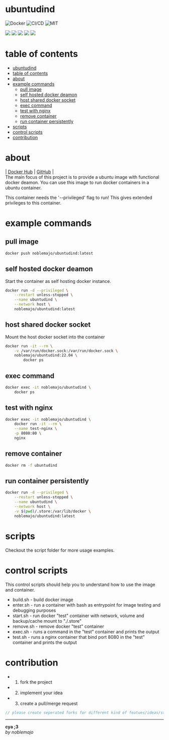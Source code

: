 # ubuntudind
![Docker](https://img.shields.io/docker/image-size/noblemajo/ubuntudind)
![CI/CD](https://github.com/noblemajo/ubuntudind/workflows/Image/badge.svg)
![MIT](https://img.shields.io/badge/license-MIT-blue.svg)

![](https://img.shields.io/badge/dynamic/json?color=green&label=watchers&query=watchers&suffix=x&url=https%3A%2F%2Fapi.github.com%2Frepos%2Fnoblemajo%2Fubuntudind)
![](https://img.shields.io/badge/dynamic/json?color=yellow&label=stars&query=stargazers_count&suffix=x&url=https%3A%2F%2Fapi.github.com%2Frepos%2Fnoblemajo%2Fubuntudind)
![](https://img.shields.io/badge/dynamic/json?color=orange&label=subscribers&query=subscribers_count&suffix=x&url=https%3A%2F%2Fapi.github.com%2Frepos%2Fnoblemajo%2Fubuntudind)
![](https://img.shields.io/badge/dynamic/json?color=navy&label=forks&query=forks&suffix=x&url=https%3A%2F%2Fapi.github.com%2Frepos%2Fnoblemajo%2Fubuntudind)
![](https://img.shields.io/badge/dynamic/json?color=darkred&label=open%20issues&query=open_issues&suffix=x&url=https%3A%2F%2Fapi.github.com%2Frepos%2Fnoblemajo%2Fubuntudind)

# table of contents
- [ubuntudind](#ubuntudind)
- [table of contents](#table-of-contents)
- [about](#about)
- [example commands](#example-commands)
  - [pull image](#pull-image)
  - [self hosted docker deamon](#self-hosted-docker-deamon)
  - [host shared docker socket](#host-shared-docker-socket)
  - [exec command](#exec-command)
  - [test with nginx](#test-with-nginx)
  - [remove container](#remove-container)
  - [run container persistently](#run-container-persistently)
- [scripts](#scripts)
- [control scripts](#control-scripts)
- [contribution](#contribution)

# about
|
[Docker Hub](https://hub.docker.com/r/noblemajo/ubuntudind)
|
[GitHub](https://github.com/noblemajo/ubuntudind)
|  
The main focus of this project is to provide a ubuntu image with functional docker deamon.
You can use this image to run docker containers in a ubuntu container.

This container needs the '--privileged' flag to run!
This gives extended privileges to this container.

# example commands
## pull image
```sh
docker push noblemajo/ubuntudind:latest
```
## self hosted docker deamon
Start the container as self hosting docker instance.
```sh
docker run -d --privileged \
    --restart unless-stopped \
    --name ubuntudind \
    --network host \
    noblemajo/ubuntudind:latest
```
## host shared docker socket
Mount the host docker socket into the container 
```sh
docker run -it --rm \
    -v /var/run/docker.sock:/var/run/docker.sock \
    noblemajo/ubuntudind:22.04 \
        docker ps
```
## exec command
```sh
docker exec -it noblemajo/ubuntudind \
    docker ps
```
## test with nginx
```sh
docker exec -it noblemajo/ubuntudind \
    docker run -it --rm \
    --name test-nginx \
    -p 8080:80 \
    nginx
```
## remove container
```sh
docker rm -f ubuntudind
```
## run container persistently
```sh
docker run -d --privileged \
    --restart unless-stopped \
    --name ubuntudind \
    --network host \
    -v $(pwd)/.store:/var/lib/docker \
    noblemajo/ubuntudind:latest
```

# scripts
Checkout the script folder for more usage examples.

# control scripts
This control scripts should help you to understand how to use the image and container.
 - build.sh - build docker image
 - enter.sh - run a container with bash as entrypoint for image testing and debugging purposes
 - start.sh - run docker "test" container with network, volume and backup/cache mount to "./.store"
 - remove.sh - remove docker "test" container
 - exec.sh - runs a command in the "test" container and prints the output
 - test.sh - runs a nginx container that bind port 8080 in the "test" container and prints the output

# contribution
 - 1. fork the project
 - 2. implement your idea
 - 3. create a pull/merge request
```ts
// please create seperated forks for different kind of featues/ideas/structure changes/implementations
```

---
**cya ;3**  
*by noblemajo*

